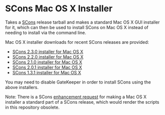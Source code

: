 SCons Mac OS X Installer
========================

Takes a [SCons](http://www.scons.org/) release tarball and makes a standard Mac OS X GUI installer for it, which can then be used to install SCons on Mac OS X instead of needing to install via the command line.

Mac OS X installer downloads for recent SCons releases are provided:

* [SCons 2.3.0 installer for Mac OS X](https://github.com/downloads/rviney/scons-mac-installer/SCons-2.3.0.pkg)
* [SCons 2.2.0 installer for Mac OS X](https://github.com/downloads/rviney/scons-mac-installer/SCons-2.2.0.pkg)
* [SCons 2.1.0 installer for Mac OS X](https://github.com/downloads/rviney/scons-mac-installer/SCons-2.1.0.pkg)
* [SCons 2.0.1 installer for Mac OS X](https://github.com/downloads/rviney/scons-mac-installer/SCons-2.0.1.pkg)
* [SCons 1.3.1 installer for Mac OS X](https://github.com/downloads/rviney/scons-mac-installer/SCons-1.3.1.pkg)

You may need to disable GateKeeper in order to install SCons using the above installers.

Note: There is a SCons [enhancement request](http://scons.tigris.org/issues/show_bug.cgi?id=2681) for making a Mac OS X installer a standard part of a SCons release, which would render the scripts in this repository obsolete.
